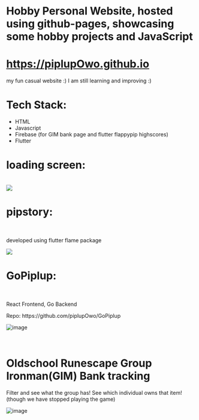 # Hobby Personal Website, hosted using github-pages, showcasing some hobby projects and JavaScript
<h1><a href="https://piplupowo.github.io/">https://piplupOwo.github.io</a></h1>
<p>my fun casual website :) I am still learning and improving :)</p>

<h1>Tech Stack:</h1>
<ul>
  <li>HTML</li>
  <li>Javascript</li>
  <li>Firebase (for GIM bank page and flutter flappypip highscores)</li>
  <li>Flutter</li>
</ul>

<h1>loading screen: </h1>
<br>
<img src="https://github.com/piplupOwo/piplupOwo.github.io/blob/main/resources/bg3.gif?raw=true" />

<h1>pipstory: </h1>
<br>
<p>developed using flutter flame package</p>
<img src="https://github.com/piplupOwo/piplupOwo.github.io/blob/main/resources/bg5.gif?raw=true" />

<h1>GoPiplup: </h1>
<br>
<p>React Frontend, Go Backend</p>
<p>Repo: https://github.com/piplupOwo/GoPiplup</p>

![image](https://github.com/piplupOwo/piplupOwo.github.io/assets/82926705/a5fdccc4-cadb-4eeb-9966-a1504d0632ec)

<br>
<h1>Oldschool Runescape Group Ironman(GIM) Bank tracking</h1>
<p>Filter and see what the group has! See which individual owns that item! (though we have stopped playing the game)</p>

![image](https://user-images.githubusercontent.com/82926705/194711190-a6ecbfae-526a-41dc-a007-d7870546689a.png)

<br>
